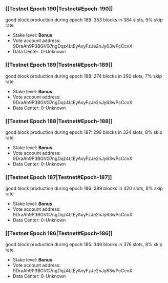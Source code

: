 ### [[Testnet Epoch 190|Testnet#Epoch-190]]
good block production during epoch 189: 353 blocks in 384 slots, 9% skip rate
* Stake level: **Bonus** 
* Vote account address: 9DraAh9P3BGVG7ngDqz4LtEyAxyFzJe2nJy63wPcCcvX
* Data Center: 0-Unknown
### [[Testnet Epoch 189|Testnet#Epoch-189]]
good block production during epoch 188: 274 blocks in 292 slots, 7% skip rate
* Stake level: **Bonus** 
* Vote account address: 9DraAh9P3BGVG7ngDqz4LtEyAxyFzJe2nJy63wPcCcvX
* Data Center: 0-Unknown
### [[Testnet Epoch 188|Testnet#Epoch-188]]
good block production during epoch 187: 299 blocks in 324 slots, 8% skip rate
* Stake level: **Bonus** 
* Vote account address: 9DraAh9P3BGVG7ngDqz4LtEyAxyFzJe2nJy63wPcCcvX
* Data Center: 0-Unknown
### [[Testnet Epoch 187|Testnet#Epoch-187]]
good block production during epoch 186: 389 blocks in 420 slots, 8% skip rate
* Stake level: **Bonus** 
* Vote account address: 9DraAh9P3BGVG7ngDqz4LtEyAxyFzJe2nJy63wPcCcvX
* Data Center: 0-Unknown
### [[Testnet Epoch 186|Testnet#Epoch-186]]
good block production during epoch 185: 346 blocks in 376 slots, 8% skip rate
* Stake level: **Bonus** 
* Vote account address: 9DraAh9P3BGVG7ngDqz4LtEyAxyFzJe2nJy63wPcCcvX
* Data Center: 0-Unknown